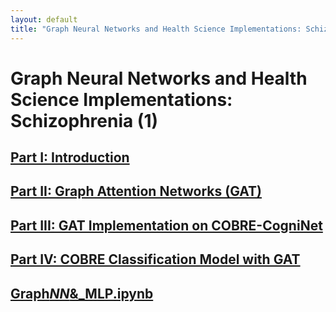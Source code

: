 ```yaml
---
layout: default
title: "Graph Neural Networks and Health Science Implementations: Schizophrenia (1)"
---
```


# Graph Neural Networks and Health Science Implementations: Schizophrenia (1)

## [Part I: Introduction](/pages/part-i-introduction/)

## [Part II: Graph Attention Networks (GAT)](/pages/part-ii-gat/)

## [Part III: GAT Implementation on COBRE-CogniNet](/pages/part-iii-cobre-implementation/)

## [Part IV: COBRE Classification Model with GAT](/pages/part-iv-classification-model/)

## [Graph*NN*&\_MLP.ipynb](https://prod-files-secure.s3.us-west-2.amazonaws.com/2d74a4bc-b529-4198-b4fc-bdf25e26388c/2d6660dd-34f0-4a65-bfa9-8be5551152a6/Graph_NN__MLP.ipynb)
